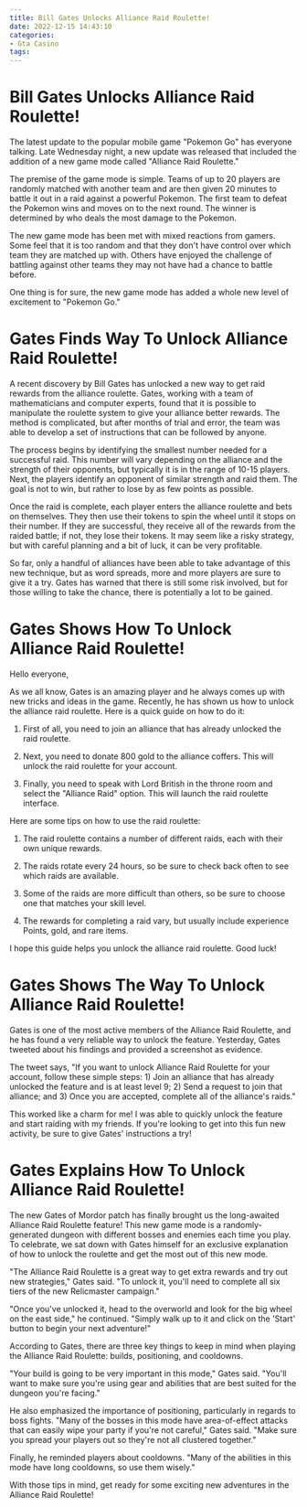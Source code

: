 ```yaml
---
title: Bill Gates Unlocks Alliance Raid Roulette!
date: 2022-12-15 14:43:10
categories:
- Gta Casino
tags:
---
```



#  Bill Gates Unlocks Alliance Raid Roulette!

The latest update to the popular mobile game "Pokemon Go" has everyone talking. Late Wednesday night, a new update was released that included the addition of a new game mode called "Alliance Raid Roulette."

The premise of the game mode is simple. Teams of up to 20 players are randomly matched with another team and are then given 20 minutes to battle it out in a raid against a powerful Pokemon. The first team to defeat the Pokemon wins and moves on to the next round. The winner is determined by who deals the most damage to the Pokemon.

The new game mode has been met with mixed reactions from gamers. Some feel that it is too random and that they don't have control over which team they are matched up with. Others have enjoyed the challenge of battling against other teams they may not have had a chance to battle before.

One thing is for sure, the new game mode has added a whole new level of excitement to "Pokemon Go."

#  Gates Finds Way To Unlock Alliance Raid Roulette!

A recent discovery by Bill Gates has unlocked a new way to get raid rewards from the alliance roulette. Gates, working with a team of mathematicians and computer experts, found that it is possible to manipulate the roulette system to give your alliance better rewards. The method is complicated, but after months of trial and error, the team was able to develop a set of instructions that can be followed by anyone.

The process begins by identifying the smallest number needed for a successful raid. This number will vary depending on the alliance and the strength of their opponents, but typically it is in the range of 10-15 players. Next, the players identify an opponent of similar strength and raid them. The goal is not to win, but rather to lose by as few points as possible.

Once the raid is complete, each player enters the alliance roulette and bets on themselves. They then use their tokens to spin the wheel until it stops on their number. If they are successful, they receive all of the rewards from the raided battle; if not, they lose their tokens. It may seem like a risky strategy, but with careful planning and a bit of luck, it can be very profitable.

So far, only a handful of alliances have been able to take advantage of this new technique, but as word spreads, more and more players are sure to give it a try. Gates has warned that there is still some risk involved, but for those willing to take the chance, there is potentially a lot to be gained.

#  Gates Shows How To Unlock Alliance Raid Roulette!

Hello everyone,

As we all know, Gates is an amazing player and he always comes up with new tricks and ideas in the game. Recently, he has shown us how to unlock the alliance raid roulette. Here is a quick guide on how to do it:

1) First of all, you need to join an alliance that has already unlocked the raid roulette.

2) Next, you need to donate 800 gold to the alliance coffers. This will unlock the raid roulette for your account.

3) Finally, you need to speak with Lord British in the throne room and select the "Alliance Raid" option. This will launch the raid roulette interface.

Here are some tips on how to use the raid roulette:

1) The raid roulette contains a number of different raids, each with their own unique rewards.

2) The raids rotate every 24 hours, so be sure to check back often to see which raids are available.

3) Some of the raids are more difficult than others, so be sure to choose one that matches your skill level.

4) The rewards for completing a raid vary, but usually include experience Points, gold, and rare items.


 I hope this guide helps you unlock the alliance raid roulette. Good luck!

#  Gates Shows The Way To Unlock Alliance Raid Roulette!

Gates is one of the most active members of the Alliance Raid Roulette, and he has found a very reliable way to unlock the feature. Yesterday, Gates tweeted about his findings and provided a screenshot as evidence.

The tweet says, "If you want to unlock Alliance Raid Roulette for your account, follow these simple steps: 1) Join an alliance that has already unlocked the feature and is at least level 9; 2) Send a request to join that alliance; and 3) Once you are accepted, complete all of the alliance's raids."

This worked like a charm for me! I was able to quickly unlock the feature and start raiding with my friends. If you're looking to get into this fun new activity, be sure to give Gates' instructions a try!

#  Gates Explains How To Unlock Alliance Raid Roulette!

The new Gates of Mordor patch has finally brought us the long-awaited Alliance Raid Roulette feature! This new game mode is a randomly-generated dungeon with different bosses and enemies each time you play. To celebrate, we sat down with Gates himself for an exclusive explanation of how to unlock the roulette and get the most out of this new mode.

"The Alliance Raid Roulette is a great way to get extra rewards and try out new strategies," Gates said. "To unlock it, you'll need to complete all six tiers of the new Relicmaster campaign."

"Once you've unlocked it, head to the overworld and look for the big wheel on the east side," he continued. "Simply walk up to it and click on the 'Start' button to begin your next adventure!"

According to Gates, there are three key things to keep in mind when playing the Alliance Raid Roulette: builds, positioning, and cooldowns.

"Your build is going to be very important in this mode," Gates said. "You'll want to make sure you're using gear and abilities that are best suited for the dungeon you're facing."

He also emphasized the importance of positioning, particularly in regards to boss fights. "Many of the bosses in this mode have area-of-effect attacks that can easily wipe your party if you're not careful," Gates said. "Make sure you spread your players out so they're not all clustered together."

Finally, he reminded players about cooldowns. "Many of the abilities in this mode have long cooldowns, so use them wisely."

With those tips in mind, get ready for some exciting new adventures in the Alliance Raid Roulette!